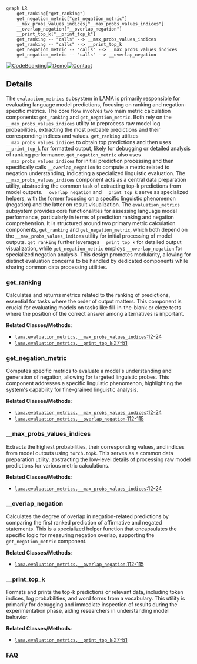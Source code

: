 ```mermaid
graph LR
    get_ranking["get_ranking"]
    get_negation_metric["get_negation_metric"]
    __max_probs_values_indices["__max_probs_values_indices"]
    __overlap_negation["__overlap_negation"]
    __print_top_k["__print_top_k"]
    get_ranking -- "calls" --> __max_probs_values_indices
    get_ranking -- "calls" --> __print_top_k
    get_negation_metric -- "calls" --> __max_probs_values_indices
    get_negation_metric -- "calls" --> __overlap_negation
```

[![CodeBoarding](https://img.shields.io/badge/Generated%20by-CodeBoarding-9cf?style=flat-square)](https://github.com/CodeBoarding/GeneratedOnBoardings)[![Demo](https://img.shields.io/badge/Try%20our-Demo-blue?style=flat-square)](https://www.codeboarding.org/demo)[![Contact](https://img.shields.io/badge/Contact%20us%20-%20contact@codeboarding.org-lightgrey?style=flat-square)](mailto:contact@codeboarding.org)

## Details

The `evaluation_metrics` subsystem in LAMA is primarily responsible for evaluating language model predictions, focusing on ranking and negation-specific metrics. The core flow involves two main metric calculation components: `get_ranking` and `get_negation_metric`. Both rely on the `__max_probs_values_indices` utility to preprocess raw model log probabilities, extracting the most probable predictions and their corresponding indices and values. `get_ranking` utilizes `__max_probs_values_indices` to obtain top predictions and then uses `__print_top_k` for formatted output, likely for debugging or detailed analysis of ranking performance. `get_negation_metric` also uses `__max_probs_values_indices` for initial prediction processing and then specifically calls `__overlap_negation` to compute a metric related to negation understanding, indicating a specialized linguistic evaluation. The `__max_probs_values_indices` component acts as a central data preparation utility, abstracting the common task of extracting top-k predictions from model outputs. `__overlap_negation` and `__print_top_k` serve as specialized helpers, with the former focusing on a specific linguistic phenomenon (negation) and the latter on result visualization. The `evaluation_metrics` subsystem provides core functionalities for assessing language model performance, particularly in terms of prediction ranking and negation comprehension. It is structured around two primary metric calculation components, `get_ranking` and `get_negation_metric`, which both depend on the `__max_probs_values_indices` utility for initial processing of model outputs. `get_ranking` further leverages `__print_top_k` for detailed output visualization, while `get_negation_metric` employs `__overlap_negation` for specialized negation analysis. This design promotes modularity, allowing for distinct evaluation concerns to be handled by dedicated components while sharing common data processing utilities.

### get_ranking
Calculates and returns metrics related to the ranking of predictions, essential for tasks where the order of output matters. This component is crucial for evaluating models on tasks like fill-in-the-blank or cloze tests where the position of the correct answer among alternatives is important.


**Related Classes/Methods**:

- <a href="https://github.com/facebookresearch/LAMA/blob/main/lama/evaluation_metrics.py#L12-L24" target="_blank" rel="noopener noreferrer">`lama.evaluation_metrics.__max_probs_values_indices`:12-24</a>
- <a href="https://github.com/facebookresearch/LAMA/blob/main/lama/evaluation_metrics.py#L27-L51" target="_blank" rel="noopener noreferrer">`lama.evaluation_metrics.__print_top_k`:27-51</a>


### get_negation_metric
Computes specific metrics to evaluate a model's understanding and generation of negation, allowing for targeted linguistic probes. This component addresses a specific linguistic phenomenon, highlighting the system's capability for fine-grained linguistic analysis.


**Related Classes/Methods**:

- <a href="https://github.com/facebookresearch/LAMA/blob/main/lama/evaluation_metrics.py#L12-L24" target="_blank" rel="noopener noreferrer">`lama.evaluation_metrics.__max_probs_values_indices`:12-24</a>
- <a href="https://github.com/facebookresearch/LAMA/blob/main/lama/evaluation_metrics.py#L112-L115" target="_blank" rel="noopener noreferrer">`lama.evaluation_metrics.__overlap_negation`:112-115</a>


### __max_probs_values_indices
Extracts the highest probabilities, their corresponding values, and indices from model outputs using `torch.topk`. This serves as a common data preparation utility, abstracting the low-level details of processing raw model predictions for various metric calculations.


**Related Classes/Methods**:

- <a href="https://github.com/facebookresearch/LAMA/blob/main/lama/evaluation_metrics.py#L12-L24" target="_blank" rel="noopener noreferrer">`lama.evaluation_metrics.__max_probs_values_indices`:12-24</a>


### __overlap_negation
Calculates the degree of overlap in negation-related predictions by comparing the first ranked prediction of affirmative and negated statements. This is a specialized helper function that encapsulates the specific logic for measuring negation overlap, supporting the `get_negation_metric` component.


**Related Classes/Methods**:

- <a href="https://github.com/facebookresearch/LAMA/blob/main/lama/evaluation_metrics.py#L112-L115" target="_blank" rel="noopener noreferrer">`lama.evaluation_metrics.__overlap_negation`:112-115</a>


### __print_top_k
Formats and prints the top-k predictions or relevant data, including token indices, log probabilities, and word forms from a vocabulary. This utility is primarily for debugging and immediate inspection of results during the experimentation phase, aiding researchers in understanding model behavior.


**Related Classes/Methods**:

- <a href="https://github.com/facebookresearch/LAMA/blob/main/lama/evaluation_metrics.py#L27-L51" target="_blank" rel="noopener noreferrer">`lama.evaluation_metrics.__print_top_k`:27-51</a>




### [FAQ](https://github.com/CodeBoarding/GeneratedOnBoardings/tree/main?tab=readme-ov-file#faq)